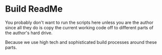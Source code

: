 # Build ReadMe

You probably don't want to run the scripts here unless you are the author since all they do is copy the current working code off to different parts of the author's hard drive.

Because we use high tech and sophisticated build processes around these parts.
